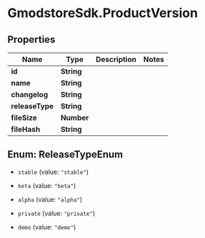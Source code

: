 # GmodstoreSdk.ProductVersion

## Properties

Name | Type | Description | Notes
------------ | ------------- | ------------- | -------------
**id** | **String** |  | 
**name** | **String** |  | 
**changelog** | **String** |  | 
**releaseType** | **String** |  | 
**fileSize** | **Number** |  | 
**fileHash** | **String** |  | 



## Enum: ReleaseTypeEnum


* `stable` (value: `"stable"`)

* `beta` (value: `"beta"`)

* `alpha` (value: `"alpha"`)

* `private` (value: `"private"`)

* `demo` (value: `"demo"`)




